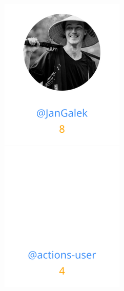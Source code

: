 
<div>
<span>
  <a href="https://github.com/JanGalek"><img src="https://raw.githubusercontent.com/gouef/permission/refs/heads/contributors-svg/.github/contributors/JanGalek.svg" alt="JanGalek" /></a>
</span>
<span>
  <a href="https://github.com/actions-user"><img src="https://raw.githubusercontent.com/gouef/permission/refs/heads/contributors-svg/.github/contributors/actions-user.svg" alt="actions-user" /></a>
</span>
</div>

